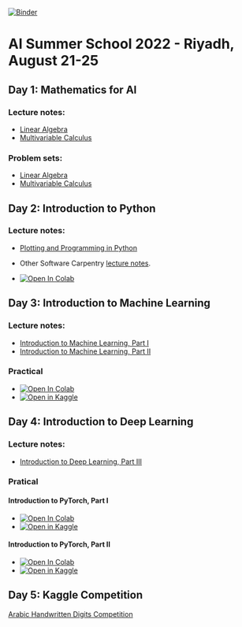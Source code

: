 [![Binder](https://mybinder.org/badge_logo.svg)](https://mybinder.org/v2/gh/KAUST-CTL/introduction-to-machine-learning.git/ai-summer-school-20220821)

# AI Summer School 2022 - Riyadh, August 21-25

## Day 1: Mathematics for AI

### Lecture notes:

* [Linear Algebra](./doc/linear-algebra.pdf)
* [Multivariable Calculus](./doc/multivariable-calculus.pdf)

### Problem sets:

* [Linear Algebra](./doc/linea-algebra-problems.pdf)
* [Multivariable Calculus](./doc/multivariable-calculus-problems.pdf)


## Day 2: Introduction to Python

### Lecture notes: 

* [Plotting and Programming in Python](https://swcarpentry.github.io/python-novice-gapminder/)
* Other Software Carpentry [lecture notes](https://software-carpentry.org/lessons/).

* <a href="https://colab.research.google.com/github/KAUST-CTL/introduction-to-machine-learning/blob/ai-summer-school-20220821/notebooks/sandbox.ipynb" target="_parent"><img src="https://colab.research.google.com/assets/colab-badge.svg" alt="Open In Colab"/></a>

## Day 3: Introduction to Machine Learning

### Lecture notes:

* [Introduction to Machine Learning, Part I](https://kaust-my.sharepoint.com/:p:/g/personal/pughdr_kaust_edu_sa/EU__2sMHJvRHhkyWWxwXWhABUQEhP2pVeXmpIWpNLuNqFg?e=UUtv8u)
* [Introduction to Machine Learning, Part II](https://kaust-my.sharepoint.com/:p:/g/personal/pughdr_kaust_edu_sa/EbpX_08GMZJDiY5yfoi-UscBw1chl7tk3GtH7Dac3zQ2zw?e=czbgBd)

### Practical

* <a href="https://colab.research.google.com/github/KAUST-CTL/introduction-to-machine-learning/blob/ai-summer-school-20220821/notebooks/introduction-to-sklearn.ipynb" target="_parent"><img src="https://colab.research.google.com/assets/colab-badge.svg" alt="Open In Colab"/></a>
* <a href="https://kaggle.com/kernels/welcome?src=https://github.com/KAUST-CTL/introduction-to-machine-learning/blob/ai-summer-school-20220821/notebooks/introduction-to-sklearn.ipynb" target="_parent"><img src="https://kaggle.com/static/images/open-in-kaggle.svg" alt="Open in Kaggle" /></a>

## Day 4: Introduction to Deep Learning

### Lecture notes: 

* [Introduction to Deep Learning, Part III](https://kaust-my.sharepoint.com/:p:/g/personal/pughdr_kaust_edu_sa/EfblAfoB8rJDo9T2-df_vAgBoOe3PZfFWbXafD2cltV_2A?e=0jrEZD)

### Pratical

#### Introduction to PyTorch, Part I

* <a href="https://colab.research.google.com/github/KAUST-CTL/introduction-to-machine-learning/blob/ai-summer-school-20220821/notebooks/introduction-to-pytorch-part-1.ipynb" target="_parent"><img src="https://colab.research.google.com/assets/colab-badge.svg" alt="Open In Colab"/></a>
* <a href="https://kaggle.com/kernels/welcome?src=https://github.com/KAUST-CTL/introduction-to-machine-learning/blob/ai-summer-school-20220821/notebooks/introduction-to-pytorch-part-1.ipynb" target="_parent"><img src="https://kaggle.com/static/images/open-in-kaggle.svg" alt="Open in Kaggle" /></a>

#### Introduction to PyTorch, Part II

* <a href="https://colab.research.google.com/github/KAUST-CTL/introduction-to-machine-learning/blob/ai-summer-school-20220821/notebooks/introduction-to-pytorch-part-2.ipynb" target="_parent"><img src="https://colab.research.google.com/assets/colab-badge.svg" alt="Open In Colab"/></a>
* <a href="https://kaggle.com/kernels/welcome?src=https://github.com/KAUST-CTL/introduction-to-machine-learning/blob/ai-summer-school-20220821/notebooks/introduction-to-pytorch-part-2.ipynb" target="_parent"><img src="https://kaggle.com/static/images/open-in-kaggle.svg" alt="Open in Kaggle" /></a>

## Day 5: Kaggle Competition

[Arabic Handwritten Digits Competition](https://www.kaggle.com/t/89592b564b7543158dd83b04bcbc2519)
